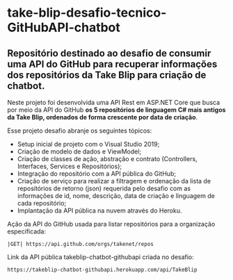 # take-blip-desafio-tecnico-GitHubAPI-chatbot
<h2>Repositório destinado ao desafio de consumir uma API do GitHub para recuperar informações dos repositórios da Take Blip para criação de chatbot.</h2>

Neste projeto foi desenvolvida uma API Rest em ASP.NET Core que busca por meio da API do GitHub **os 5 repositórios de linguagem C# mais antigos da Take Blip,
ordenados de forma crescente por data de criação**.

Esse projeto desafio abranje os seguintes tópicos:

* Setup inicial de projeto com o Visual Studio 2019;
* Criação de modelo de dados e ViewModel;
* Criação de classes de ação, abstração e contrato (Controllers, Interfaces, Services e Repositórios);
* Integração do repositório com a API pública do GitHub;
* Criação de serviço para realizar a filtragem e ordenação da lista de repositórios de retorno (json) requerida pelo desafio com as informações de id, nome, descrição, data de criação e linguagem de cada repositório;
* Implantação da API pública na nuvem através do Heroku.

Ação da API do GitHub usada para listar repositórios para a organização especificada:

```
|GET| https://api.github.com/orgs/takenet/repos
```

Link da API pública takeblip-chatbot-githubapi criada no desafio:

```
https://takeblip-chatbot-githubapi.herokuapp.com/api/TakeBlip
```



